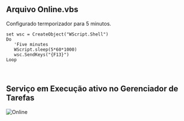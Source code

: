 ## Arquivo Online.vbs
Configurado termporizador para 5 minutos.
 ```
set wsc = CreateObject("WScript.Shell")
Do
	'Five minutes
	WScript.sleep(5*60*1000)
	wsc.SendKeys("{F13}")
Loop

 ```
 <br/>
 
## Serviço em Execução ativo no Gerenciador de Tarefas
![Online](https://github.com/user-attachments/assets/815025a0-8476-48ac-9be4-09451c52e302)
